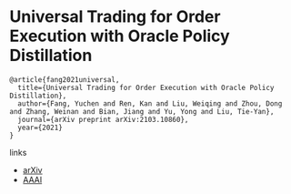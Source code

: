 # Universal Trading for Order Execution with Oracle Policy Distillation

```
@article{fang2021universal,
  title={Universal Trading for Order Execution with Oracle Policy Distillation},
  author={Fang, Yuchen and Ren, Kan and Liu, Weiqing and Zhou, Dong and Zhang, Weinan and Bian, Jiang and Yu, Yong and Liu, Tie-Yan},
  journal={arXiv preprint arXiv:2103.10860},
  year={2021}
}
```

links
- [arXiv](https://arxiv.org/abs/2103.10860)
- [AAAI](https://www.aaai.org/AAAI21Papers/AAAI-3650.FangY.pdf)



